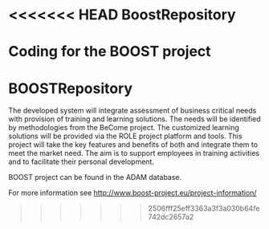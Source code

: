 <<<<<<< HEAD
BoostRepository
===============

Coding for the BOOST project
=======
BOOSTRepository
===============
The developed system will integrate assessment of business critical needs with provision of training and learning solutions. The needs will be identified by methodologies from the BeCome project. The customized learning solutions will be provided via the ROLE project platform and tools. This project will take the key features and benefits of both and integrate them to meet the market need. The aim is to support employees in training activities and to facilitate their personal development.

BOOST project can be found in the ADAM database.

For more information see http://www.boost-project.eu/project-information/
>>>>>>> 2506fff25eff3363a3f3a030b64fe742dc2657a2
